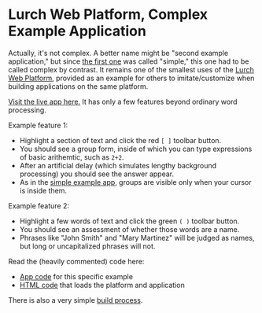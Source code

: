 
# Lurch Web Platform, Complex Example Application

Actually, it's not complex.  A better name might be "second example
application," but since
[the first one](https://github.com/lurchmath/lwp-example-simple)
was called "simple," this one had to be called complex by contrast.
It remains one of the smallest uses of the
[Lurch Web Platform](https://github.com/lurchmath/lurch),
provided as an example for others to imitate/customize when building
applications on the same platform.

[Visit the live app here.](https://lurchmath.github.io/lwp-example-complex)
It has only a few features beyond ordinary word processing.

Example feature 1:

 * Highlight a section of text and click the red `[ ]` toolbar button.
 * You should see a group form, inside of which you can type expressions
   of basic arithemtic, such as `2+2`.
 * After an artificial delay (which simulates lengthy background
   processing) you should see the answer appear.
 * As in the
   [simple example app](https://github.com/lurchmath/lwp-example-simple),
   groups are visible only when your cursor is inside them.

Example feature 2:

 * Highlight a few words of text and click the green `( )` toolbar button.
 * You should see an assessment of whether those words are a name.
 * Phrases like "John Smith" and "Mary Martinez" will be judged as names,
   but long or uncapitalized phrases will not.

Read the (heavily commented) code here:

 * [App code](lwp-example-complex.litcoffee) for this specific example
 * [HTML code](index.html) that loads the platform and application

There is also a very simple [build process](gulpfile.litcoffee).
